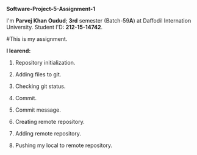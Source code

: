 **Software-Project-5-Assignment-1**

I'm **Parvej Khan Oudud**; **3rd** semester (Batch-59**A**) at Daffodil Internation University. Student I'D: **212-15-14742**.

#This is my assignment.

**I learend:**

1. Repository initialization.

2. Adding files to git.

3. Checking git status.

4. Commit.

5. Commit message.

6. Creating remote repository.

7. Adding remote repository.

8. Pushing my local to remote repository.
